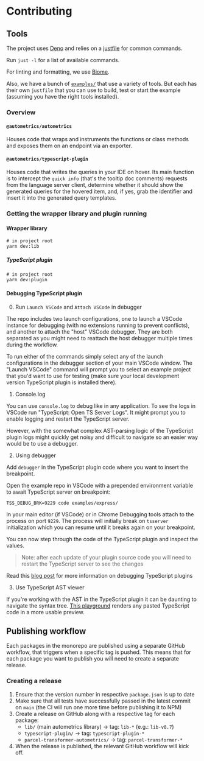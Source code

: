# Contributing

## Tools

The project uses [Deno](https://deno.com/) and relies on a
[justfile](https://just.systems/man/en/) for common commands.

Run `just -l` for a list of available commands.

For linting and formatting, we use [Biome](https://biomejs.dev/).

Also, we have a bunch of [`examples/`](examples/) that use a variety of tools.
But each has their own `justfile` that you can use to build, test or start the
example (assuming you have the right tools installed).

### Overview

#### `@autometrics/autometrics`

Houses code that wraps and instruments the functions or class methods and
exposes them on an endpoint via an exporter.

#### `@autometrics/typescript-plugin`

Houses code that writes the queries in your IDE on hover. Its main function is
to intercept the `quick info` (that's the tooltip doc comments) requests from
the language server client, determine whether it should show the generated
queries for the hovered item, and, if yes, grab the identifier and insert it
into the generated query templates.

### Getting the wrapper library and plugin running

#### Wrapper library

```shell
# in project root
yarn dev:lib
```

##### TypeScript plugin

```shell
# in project root
yarn dev:plugin
```

#### Debugging TypeScript plugin

0. Run `Launch VSCode` and `Attach VSCode` in debugger

The repo includes two launch configurations, one to launch a VSCode instance for
debugging (with no extensions running to prevent conflicts), and another to
attach the "host" VSCode debugger. They are both separated as you might need to
reattach the host debugger multiple times during the workflow.

To run either of the commands simply select any of the launch configurations in
the debugger section of your main VSCode window. The "Launch VSCode" command
will prompt you to select an example project that you'd want to use for testing
(make sure your local development version TypeScript plugin is installed there).

1. Console.log

You can use `console.log` to debug like in any application. To see the logs in
VSCode run "TypeScript: Open TS Server Logs". It might prompt you to enable
logging and restart the TypeScript server.

However, with the somewhat complex AST-parsing logic of the TypeScript plugin
logs might quickly get noisy and difficult to navigate so an easier way would be
to use a debugger.

2. Using debugger

Add `debugger` in the TypeScript plugin code where you want to insert the
breakpoint.

Open the example repo in VSCode with a prepended environment variable to await
TypeScript server on breakpoint:

```shell
TSS_DEBUG_BRK=9229 code examples/express/
```

In your main editor (if VSCode) or in Chrome Debugging tools attach to the
process on port `9229`. The process will initially break on `tsserver`
initialization which you can resume until it breaks again on your breakpoint.

You can now step through the code of the TypeScript plugin and inspect the
values.

> Note: after each update of your plugin source code you will need to restart
> the TypeScript server to see the changes

Read this
[blog post](https://blog.andrewbran.ch/debugging-the-type-script-codebase/) for
more information on debugging TypeScript plugins

3. Use TypeScript AST viewer

If you're working with the AST in the TypeScript plugin it can be daunting to
navigate the syntax tree. [This playground](https://ts-ast-viewer.com) renders
any pasted TypeScript code in a more usable preview.

## Publishing workflow

Each packages in the monorepo are published using a separate GitHub workflow,
that triggers when a specific tag is pushed. This means that for each package
you want to publish you will need to create a separate release.

### Creating a release

1. Ensure that the version number in respective `package.json` is up to date
2. Make sure that all tests have successfully passed in the latest commit on
   `main` (the CI will run one more time before publishing it to NPM)
3. Create a release on GitHub along with a respective tag for each package:
   - `lib/` (main autometrics library) → tag: `lib-*` (e.g.: `lib-v0.7`)
   - `typescript-plugin/` → tag: `typescript-plugin-*`
   - `parcel-transformer-autometrics/` → tag: `parcel-transformer-*`
4. When the release is published, the relevant GitHub workflow will kick off.
